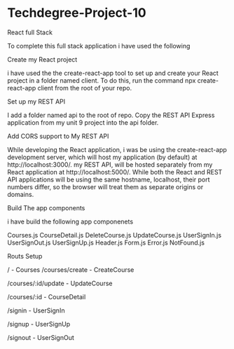 # Techdegree-Project-10
React full Stack 

To complete this full stack application i have used the following 

Create my React project

i have used the the create-react-app tool to set up and create your React project in a folder named client.
To do this, run the command npx create-react-app client from the root of your repo.


Set up my REST API


 I add  a folder named api to the root of  repo.
Copy the REST API Express application from my unit 9 project into the api folder.

Add CORS support to My REST API


While developing the React application, i was be using the create-react-app development server, which will host my application (by default) at http://localhost:3000/. my REST API, will be hosted separately from my React application at http://localhost:5000/. While both the React and REST API applications will be using the same hostname, localhost, their port numbers differ, so the browser will treat them as separate origins or domains.


Build The app components

i have build the following app componenets


Courses.js
CourseDetail.js
DeleteCourse.js
UpdateCourse.js
UserSignIn.js
UserSignOut.js
UserSignUp.js
Header.js
Form.js
Error.js
NotFound.js

Routs Setup

/ - Courses
/courses/create - CreateCourse

/courses/:id/update - UpdateCourse

/courses/:id - CourseDetail

/signin - UserSignIn

/signup - UserSignUp

/signout - UserSignOut


